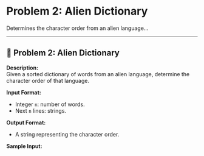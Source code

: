 # Problem 2: Alien Dictionary

Determines the character order from an alien language...

---

## 🔸 Problem 2: Alien Dictionary

**Description:**  
Given a sorted dictionary of words from an alien language, determine the character order of that language.

**Input Format:**
- Integer `n`: number of words.
- Next `n` lines: strings.

**Output Format:**
- A string representing the character order.

**Sample Input:**
